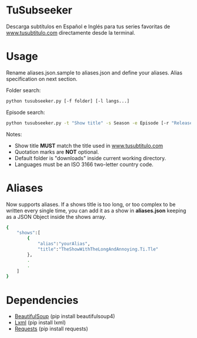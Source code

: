 TuSubseeker
=======

Descarga subtítulos en Español e Inglés para tus series favoritas de www.tusubtitulo.com directamente desde la terminal.

Usage
=====
Rename aliases.json.sample to aliases.json and define your aliases. Alias specification on next section.


Folder search:
```bash
python tusubseeker.py [-f folder] [-l langs...]
```


Episode search:
```bash
python tusubseeker.py -t "Show title" -s Season -e Episode [-r "Release"] [-l langs...]
```

Notes:
- Show title **MUST** match the title used in www.tusubtitulo.com
- Quotation marks are **NOT** optional.
- Default folder is "downloads" inside current working directory.
- Languages must be an ISO 3166 two-letter country code.

Aliases
=======
Now supports aliases. If a shows title is too long, or too complex to be written every single time, you can add it as a show in
**aliases.json** keeping as a JSON Object inside the shows array.


```bash
{
    "shows":[
        {
            "alias":"yourAlias",
            "title":"TheShowWithTheLongAndAnnoying.Ti.Tle"
        },
        .
        .
    ]
}
```

Dependencies
============
- [BeautifulSoup](http://www.crummy.com/software/BeautifulSoup/) (pip install beautifulsoup4)
- [Lxml](http://www.lxml.de) (pip install lxml)
- [Requests](http://docs.python-requests.org/en/master) (pip install requests)
